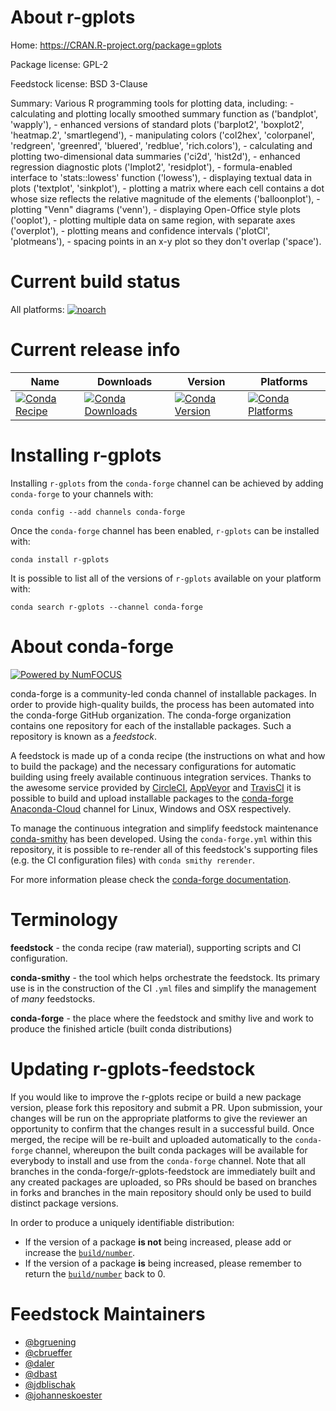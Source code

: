 <!--
# -*- mode: jinja -*-
-->

About r-gplots
==============

Home: https://CRAN.R-project.org/package=gplots

Package license: GPL-2

Feedstock license: BSD 3-Clause

Summary: Various R programming tools for plotting data, including: - calculating and plotting locally smoothed summary function as ('bandplot', 'wapply'), - enhanced versions of standard plots ('barplot2', 'boxplot2', 'heatmap.2', 'smartlegend'), - manipulating colors ('col2hex', 'colorpanel', 'redgreen', 'greenred', 'bluered', 'redblue', 'rich.colors'), - calculating and plotting two-dimensional data summaries ('ci2d', 'hist2d'), - enhanced regression diagnostic plots ('lmplot2', 'residplot'), - formula-enabled interface to 'stats::lowess' function ('lowess'), - displaying textual data in plots ('textplot', 'sinkplot'), - plotting a matrix where each cell contains a dot whose size reflects the relative magnitude of the elements ('balloonplot'), - plotting "Venn" diagrams ('venn'), - displaying Open-Office style plots ('ooplot'), - plotting multiple data on same region, with separate axes ('overplot'), - plotting means and confidence intervals ('plotCI', 'plotmeans'), - spacing points in an x-y plot so they don't overlap ('space').



Current build status
====================

All platforms:
[![noarch](https://img.shields.io/circleci/project/github/conda-forge/r-gplots-feedstock/master.svg?label=noarch)](https://circleci.com/gh/conda-forge/r-gplots-feedstock)

Current release info
====================

| Name | Downloads | Version | Platforms |
| --- | --- | --- | --- |
| [![Conda Recipe](https://img.shields.io/badge/recipe-r--gplots-green.svg)](https://anaconda.org/conda-forge/r-gplots) | [![Conda Downloads](https://img.shields.io/conda/dn/conda-forge/r-gplots.svg)](https://anaconda.org/conda-forge/r-gplots) | [![Conda Version](https://img.shields.io/conda/vn/conda-forge/r-gplots.svg)](https://anaconda.org/conda-forge/r-gplots) | [![Conda Platforms](https://img.shields.io/conda/pn/conda-forge/r-gplots.svg)](https://anaconda.org/conda-forge/r-gplots) |

Installing r-gplots
===================

Installing `r-gplots` from the `conda-forge` channel can be achieved by adding `conda-forge` to your channels with:

```
conda config --add channels conda-forge
```

Once the `conda-forge` channel has been enabled, `r-gplots` can be installed with:

```
conda install r-gplots
```

It is possible to list all of the versions of `r-gplots` available on your platform with:

```
conda search r-gplots --channel conda-forge
```


About conda-forge
=================

[![Powered by NumFOCUS](https://img.shields.io/badge/powered%20by-NumFOCUS-orange.svg?style=flat&colorA=E1523D&colorB=007D8A)](http://numfocus.org)

conda-forge is a community-led conda channel of installable packages.
In order to provide high-quality builds, the process has been automated into the
conda-forge GitHub organization. The conda-forge organization contains one repository
for each of the installable packages. Such a repository is known as a *feedstock*.

A feedstock is made up of a conda recipe (the instructions on what and how to build
the package) and the necessary configurations for automatic building using freely
available continuous integration services. Thanks to the awesome service provided by
[CircleCI](https://circleci.com/), [AppVeyor](https://www.appveyor.com/)
and [TravisCI](https://travis-ci.org/) it is possible to build and upload installable
packages to the [conda-forge](https://anaconda.org/conda-forge)
[Anaconda-Cloud](https://anaconda.org/) channel for Linux, Windows and OSX respectively.

To manage the continuous integration and simplify feedstock maintenance
[conda-smithy](https://github.com/conda-forge/conda-smithy) has been developed.
Using the ``conda-forge.yml`` within this repository, it is possible to re-render all of
this feedstock's supporting files (e.g. the CI configuration files) with ``conda smithy rerender``.

For more information please check the [conda-forge documentation](https://conda-forge.org/docs/).

Terminology
===========

**feedstock** - the conda recipe (raw material), supporting scripts and CI configuration.

**conda-smithy** - the tool which helps orchestrate the feedstock.
                   Its primary use is in the construction of the CI ``.yml`` files
                   and simplify the management of *many* feedstocks.

**conda-forge** - the place where the feedstock and smithy live and work to
                  produce the finished article (built conda distributions)


Updating r-gplots-feedstock
===========================

If you would like to improve the r-gplots recipe or build a new
package version, please fork this repository and submit a PR. Upon submission,
your changes will be run on the appropriate platforms to give the reviewer an
opportunity to confirm that the changes result in a successful build. Once
merged, the recipe will be re-built and uploaded automatically to the
`conda-forge` channel, whereupon the built conda packages will be available for
everybody to install and use from the `conda-forge` channel.
Note that all branches in the conda-forge/r-gplots-feedstock are
immediately built and any created packages are uploaded, so PRs should be based
on branches in forks and branches in the main repository should only be used to
build distinct package versions.

In order to produce a uniquely identifiable distribution:
 * If the version of a package **is not** being increased, please add or increase
   the [``build/number``](https://conda.io/docs/user-guide/tasks/build-packages/define-metadata.html#build-number-and-string).
 * If the version of a package **is** being increased, please remember to return
   the [``build/number``](https://conda.io/docs/user-guide/tasks/build-packages/define-metadata.html#build-number-and-string)
   back to 0.

Feedstock Maintainers
=====================

* [@bgruening](https://github.com/bgruening/)
* [@cbrueffer](https://github.com/cbrueffer/)
* [@daler](https://github.com/daler/)
* [@dbast](https://github.com/dbast/)
* [@jdblischak](https://github.com/jdblischak/)
* [@johanneskoester](https://github.com/johanneskoester/)

